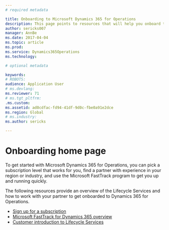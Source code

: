 ```yaml
---
# required metadata

title: Onboarding to Microsoft Dynamics 365 for Operations
description: This page points to resources that will help you onboard to Microsoft Dynamics 365 for Operations.
author: sericks007
manager: AnnBe
ms.date: 2017-04-04
ms.topic: article
ms.prod: 
ms.service: Dynamics365Operations
ms.technology: 

# optional metadata

keywords: 
# ROBOTS: 
audience: Application User
# ms.devlang: 
ms.reviewer: 71
# ms.tgt_pltfrm: 
.ms.custom: 
ms.assetid: ad0cdfac-fd94-41df-9d0c-fbe0a91e2dce
ms.region: Global
# ms.industry: 
ms.author: sericks

---
```


# Onboarding home page

To get started with Microsoft Dynamics 365 for Operations, you can pick a subscription level that works for you, find a partner with experience in your region or industry, and use the Microsoft FastTrack program to get you up and running quickly.  

The following resources provide an overview of the Lifecycle Services and how to work with your partner to get onboarded to Dynamics 365 for Operations.
-   [Sign up for a subscription](/dynamics365/operations/dev-itpro/dev-tools/sign-up-preview-subscription)
-   [Microsoft FastTrack for Dynamics 365 overview](fasttrack-dynamics-365-overview.md)
-   [Customer introduction to Lifecycle Services](/dynamics365/operations/dev-itpro/lifecycle-services/lcs-works-lcs)
